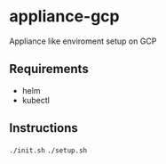 # appliance-gcp
Appliance like enviroment setup on GCP


## Requirements
- helm
- kubectl

## Instructions

```./init.sh```
```./setup.sh```